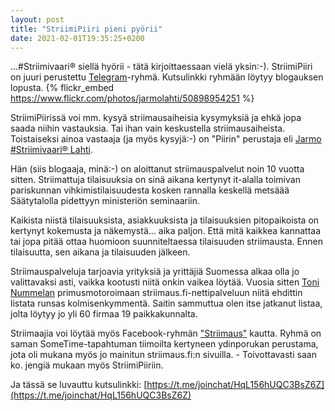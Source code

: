```yaml
---
layout: post
title: "StriimiPiiri pieni pyörii"
date: 2021-02-01T19:35:25+0200
---
```


...#Striimivaari® siellä hyörii - tätä kirjoittaessaan vielä yksin:-). StriimiPiiri on juuri perustettu [Telegram](https://telegram.org/)-ryhmä. Kutsulinkki ryhmään löytyy blogauksen lopusta.
{% flickr_embed https://www.flickr.com/photos/jarmolahti/50898954251 %}<!--more-->

StriimiPiirissä voi mm. kysyä striimausaiheisia kysymyksiä ja ehkä jopa saada niihin vastauksia. Tai ihan vain keskustella striimausaiheista. Toistaiseksi  ainoa vastaaja (ja myös kysyjä:-) on "Piirin" perustaja eli [Jarmo #Striimivaari® Lahti](https://www.infocrea.fi/cv/).

Hän (siis blogaaja, minä:-) on aloittanut striimauspalvelut noin 10 vuotta sitten. Striimattuja tilaisuuksia on sinä aikana kertynyt it-alalla toimivan pariskunnan vihkimistilaisuudesta kosken rannalla keskellä metsäää Säätytalolla pidettyyn ministeriön seminaariin.

Kaikista niistä tilaisuuksista, asiakkuuksista ja tilaisuuksien pitopaikoista on kertynyt kokemusta ja näkemystä... aika paljon. Että mitä kaikkea kannattaa tai jopa pitää ottaa huomioon suunniteltaessa tilaisuuden striimausta. Ennen tilaisuutta, sen aikana ja tilaisuuden jälkeen.

Striimauspalveluja tarjoavia yrityksiä ja yrittäjiä Suomessa alkaa olla jo valittavaksi asti, vaikka kootusti niitä onkin vaikea löytää. Vuosia sitten [Toni Nummelan](https://www.linkedin.com/in/toninummela/) primusmotoroimaan striimaus.fi-nettipalveluun niitä ehdittin listata runsas kolmisenkymmentä. Saitin sammuttua olen itse jatkanut listaa, jolta löytyy jo yli 60 firmaa 19 paikkakunnalta.

Striimaajia voi löytää myös Facebook-ryhmän ["Striimaus"](https://www.facebook.com/groups/554440437923244) kautta. Ryhmä on saman SomeTime-tapahtuman tiimoilta kertyneen ydinporukan perustama, jota oli mukana myös jo mainitun striimaus.fi:n sivuilla. - Toivottavasti saan ko. jengiä mukaan myös StriimiPiiriin.

Ja tässä se luvauttu kutsulinkki: [https://t.me/joinchat/HqL156hUQC3BsZ6Z](https://t.me/joinchat/HqL156hUQC3BsZ6Z)